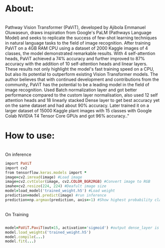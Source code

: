<h1>About:</h1><br>
Pathway Vision Transformer (PaViT), developed by Ajibola Emmanuel Oluwaseun, draws inspiration from Google's PaLM (Pathways Language Model) and seeks to replicate the success of few-shot learning techniques in natural language tasks to the field of image recognition. After training PaViT on a 4GB RAM CPU using a dataset of 2000 Kaggle images of 4 classes, the model demonstrated remarkable results. With 4 self-attention heads, PaViT achieved a 74% accuracy and further improved to 87% accuracy with the addition of 10 self-attention heads and linear layers. These results not only highlight the model's fast training speed on a CPU, but also its potential to outperform existing Vision Transformer models. The author believes that with continued development and contributions from the community, PaViT has the potential to be a leading model in the field of image recognition. Used Batch normalization layer and got better performance compared to the custom layer normalisation, also used 12 self attention heads and 18 linearly stacked Dense layer to get best accuracy yet on the same dataset and had about 90% accuracy. Later trained it on a larger dataset of 15000 Kaggle plant images with 15 classes with Google Colab NVIDIA T4 Tensor Core GPUs and got 96% accuracy.."



<h1>How to use:</h1>
<br>
On inference</br>

```ruby
import PaViT 
import cv2
from tensorflow.keras.models import *
image=cv2.imread(image) #Load image
image=cv2.cvtColor(image, cv2.COLOR_BGR2RGB) #Convert image to RGB
imahe=cv2.resize(224, 224) #Deafult image size
model=load_model('trained_weight.h5') #Load weight
prediction=model.predict(image) #run inference
prediction=np.argmax(prediction, axis=-1) #Show highest probability class
```
<br>On Training</br>
```ruby

model=PaViT.PaviT(out=15, activation='sigmoid') #output dense_layer is 15, output activation 15
model.load_weights('trained_weight.h5')
model.compile(...)
model.fit(...)
```



